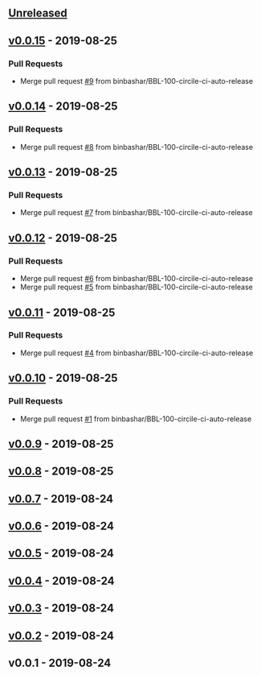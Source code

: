 <a name="unreleased"></a>
## [Unreleased]


<a name="v0.0.15"></a>
## [v0.0.15] - 2019-08-25
### Pull Requests
- Merge pull request [#9](https://github.com/binbashar/helm-charts/issues/9) from binbashar/BBL-100-circile-ci-auto-release


<a name="v0.0.14"></a>
## [v0.0.14] - 2019-08-25
### Pull Requests
- Merge pull request [#8](https://github.com/binbashar/helm-charts/issues/8) from binbashar/BBL-100-circile-ci-auto-release


<a name="v0.0.13"></a>
## [v0.0.13] - 2019-08-25
### Pull Requests
- Merge pull request [#7](https://github.com/binbashar/helm-charts/issues/7) from binbashar/BBL-100-circile-ci-auto-release


<a name="v0.0.12"></a>
## [v0.0.12] - 2019-08-25
### Pull Requests
- Merge pull request [#6](https://github.com/binbashar/helm-charts/issues/6) from binbashar/BBL-100-circile-ci-auto-release
- Merge pull request [#5](https://github.com/binbashar/helm-charts/issues/5) from binbashar/BBL-100-circile-ci-auto-release


<a name="v0.0.11"></a>
## [v0.0.11] - 2019-08-25
### Pull Requests
- Merge pull request [#4](https://github.com/binbashar/helm-charts/issues/4) from binbashar/BBL-100-circile-ci-auto-release


<a name="v0.0.10"></a>
## [v0.0.10] - 2019-08-25
### Pull Requests
- Merge pull request [#1](https://github.com/binbashar/helm-charts/issues/1) from binbashar/BBL-100-circile-ci-auto-release


<a name="v0.0.9"></a>
## [v0.0.9] - 2019-08-25

<a name="v0.0.8"></a>
## [v0.0.8] - 2019-08-25

<a name="v0.0.7"></a>
## [v0.0.7] - 2019-08-24

<a name="v0.0.6"></a>
## [v0.0.6] - 2019-08-24

<a name="v0.0.5"></a>
## [v0.0.5] - 2019-08-24

<a name="v0.0.4"></a>
## [v0.0.4] - 2019-08-24

<a name="v0.0.3"></a>
## [v0.0.3] - 2019-08-24

<a name="v0.0.2"></a>
## [v0.0.2] - 2019-08-24

<a name="v0.0.1"></a>
## v0.0.1 - 2019-08-24

[Unreleased]: https://github.com/binbashar/helm-charts/compare/v0.0.15...HEAD
[v0.0.15]: https://github.com/binbashar/helm-charts/compare/v0.0.14...v0.0.15
[v0.0.14]: https://github.com/binbashar/helm-charts/compare/v0.0.13...v0.0.14
[v0.0.13]: https://github.com/binbashar/helm-charts/compare/v0.0.12...v0.0.13
[v0.0.12]: https://github.com/binbashar/helm-charts/compare/v0.0.11...v0.0.12
[v0.0.11]: https://github.com/binbashar/helm-charts/compare/v0.0.10...v0.0.11
[v0.0.10]: https://github.com/binbashar/helm-charts/compare/v0.0.9...v0.0.10
[v0.0.9]: https://github.com/binbashar/helm-charts/compare/v0.0.8...v0.0.9
[v0.0.8]: https://github.com/binbashar/helm-charts/compare/v0.0.7...v0.0.8
[v0.0.7]: https://github.com/binbashar/helm-charts/compare/v0.0.6...v0.0.7
[v0.0.6]: https://github.com/binbashar/helm-charts/compare/v0.0.5...v0.0.6
[v0.0.5]: https://github.com/binbashar/helm-charts/compare/v0.0.4...v0.0.5
[v0.0.4]: https://github.com/binbashar/helm-charts/compare/v0.0.3...v0.0.4
[v0.0.3]: https://github.com/binbashar/helm-charts/compare/v0.0.2...v0.0.3
[v0.0.2]: https://github.com/binbashar/helm-charts/compare/v0.0.1...v0.0.2

